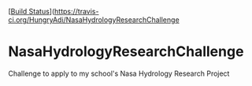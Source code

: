 [[Build Status](https://travis-ci.org/HungryAdi/NasaHydrologyResearchChallenge.svg?branch=master)](https://travis-ci.org/HungryAdi/NasaHydrologyResearchChallenge
# NasaHydrologyResearchChallenge
Challenge to apply to my school's Nasa Hydrology Research Project
